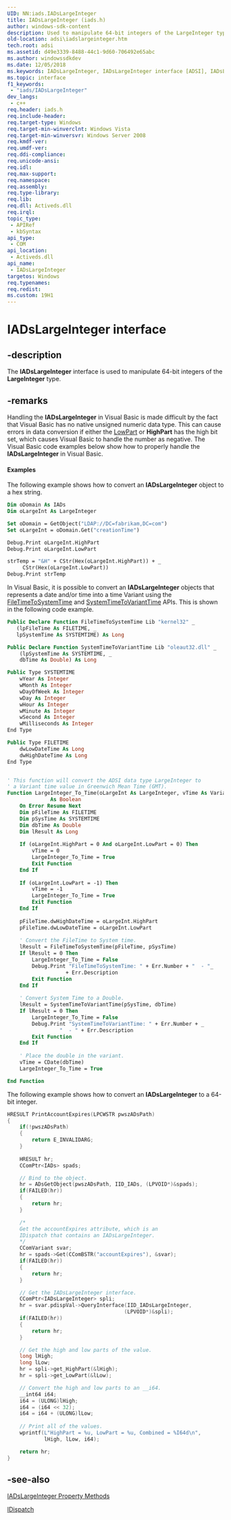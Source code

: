 ```yaml
---
UID: NN:iads.IADsLargeInteger
title: IADsLargeInteger (iads.h)
author: windows-sdk-content
description: Used to manipulate 64-bit integers of the LargeInteger type.
old-location: adsi\iadslargeinteger.htm
tech.root: adsi
ms.assetid: d49e3339-8488-44c1-9d60-706492e65abc
ms.author: windowssdkdev
ms.date: 12/05/2018
ms.keywords: IADsLargeInteger, IADsLargeInteger interface [ADSI], IADsLargeInteger interface [ADSI],described, _ds_iadslargeinteger, adsi.iadslargeinteger, iads/IADsLargeInteger
ms.topic: interface
f1_keywords: 
 - "iads/IADsLargeInteger"
dev_langs:
 - c++
req.header: iads.h
req.include-header: 
req.target-type: Windows
req.target-min-winverclnt: Windows Vista
req.target-min-winversvr: Windows Server 2008
req.kmdf-ver: 
req.umdf-ver: 
req.ddi-compliance: 
req.unicode-ansi: 
req.idl: 
req.max-support: 
req.namespace: 
req.assembly: 
req.type-library: 
req.lib: 
req.dll: Activeds.dll
req.irql: 
topic_type:
 - APIRef
 - kbSyntax
api_type:
 - COM
api_location:
 - Activeds.dll
api_name:
 - IADsLargeInteger
targetos: Windows
req.typenames: 
req.redist: 
ms.custom: 19H1
---
```


# IADsLargeInteger interface


## -description


The <b>IADsLargeInteger</b> interface is used to manipulate 64-bit integers of the <b>LargeInteger</b> type.


## -remarks



Handling the <b>IADsLargeInteger</b> in Visual Basic is made difficult by the fact that Visual Basic has no native unsigned numeric data type. This can cause errors in data conversion if either the <a href="https://docs.microsoft.com/windows/desktop/ADSI/iadslargeinteger-property-methods">LowPart</a> or <b>HighPart</b> has the high bit set, which causes Visual Basic to handle the number as negative. The Visual Basic code examples below show how to properly handle the <b>IADsLargeInteger</b> in Visual Basic.


#### Examples

The following example shows how to convert an <b>IADsLargeInteger</b> object to a hex string.


```vb
Dim oDomain As IADs
Dim oLargeInt As LargeInteger

Set oDomain = GetObject("LDAP://DC=fabrikam,DC=com")
Set oLargeInt = oDomain.Get("creationTime")

Debug.Print oLargeInt.HighPart
Debug.Print oLargeInt.LowPart

strTemp = "&H" + CStr(Hex(oLargeInt.HighPart)) + _
     CStr(Hex(oLargeInt.LowPart))
Debug.Print strTemp
```


In Visual Basic, it is possible to convert an <b>IADsLargeInteger</b> objects that represents a date and/or time into a time Variant using the <a href="https://docs.microsoft.com/windows/desktop/api/timezoneapi/nf-timezoneapi-filetimetosystemtime">FileTimeToSystemTime</a> and <a href="https://docs.microsoft.com/previous-versions/windows/desktop/api/oleauto/nf-oleauto-systemtimetovarianttime">SystemTimeToVariantTime</a> APIs. This is shown in the following code example.


```vb
Public Declare Function FileTimeToSystemTime Lib "kernel32" _
   (lpFileTime As FILETIME, _
   lpSystemTime As SYSTEMTIME) As Long

Public Declare Function SystemTimeToVariantTime Lib "oleaut32.dll" _
    (lpSystemTime As SYSTEMTIME, _
    dbTime As Double) As Long

Public Type SYSTEMTIME
    wYear As Integer
    wMonth As Integer
    wDayOfWeek As Integer
    wDay As Integer
    wHour As Integer
    wMinute As Integer
    wSecond As Integer
    wMilliseconds As Integer
End Type

Public Type FILETIME
    dwLowDateTime As Long
    dwHighDateTime As Long
End Type


' This function will convert the ADSI data type LargeInteger to
' a Variant time value in Greenwich Mean Time (GMT).
Function LargeInteger_To_Time(oLargeInt As LargeInteger, vTime As Variant)_
              As Boolean
    On Error Resume Next
    Dim pFileTime As FILETIME
    Dim pSysTime As SYSTEMTIME
    Dim dbTime As Double
    Dim lResult As Long
    
    If (oLargeInt.HighPart = 0 And oLargeInt.LowPart = 0) Then
        vTime = 0
        LargeInteger_To_Time = True
        Exit Function
    End If
    
    If (oLargeInt.LowPart = -1) Then
        vTime = -1
        LargeInteger_To_Time = True
        Exit Function
    End If
    
    pFileTime.dwHighDateTime = oLargeInt.HighPart
    pFileTime.dwLowDateTime = oLargeInt.LowPart
    
    ' Convert the FileTime to System time.
    lResult = FileTimeToSystemTime(pFileTime, pSysTime)
    If lResult = 0 Then
        LargeInteger_To_Time = False
        Debug.Print "FileTimeToSystemTime: " + Err.Number + "  - "_
                   + Err.Description
        Exit Function
    End If
    
    ' Convert System Time to a Double.
    lResult = SystemTimeToVariantTime(pSysTime, dbTime)
    If lResult = 0 Then
        LargeInteger_To_Time = False
        Debug.Print "SystemTimeToVariantTime: " + Err.Number + _
                 "  - " + Err.Description
        Exit Function
    End If
    
    ' Place the double in the variant.
    vTime = CDate(dbTime)
    LargeInteger_To_Time = True

End Function
```


The following example shows how to convert an <b>IADsLargeInteger</b> to a 64-bit integer.


```cpp
HRESULT PrintAccountExpires(LPCWSTR pwszADsPath)
{
    if(!pwszADsPath)
    {
        return E_INVALIDARG;
    }
    
    HRESULT hr;
    CComPtr<IADs> spads;

    // Bind to the object.
    hr = ADsGetObject(pwszADsPath, IID_IADs, (LPVOID*)&spads);
    if(FAILED(hr))
    {
        return hr;
    }

    /*
    Get the accountExpires attribute, which is an
    IDispatch that contains an IADsLargeInteger.
    */
    CComVariant svar;
    hr = spads->Get(CComBSTR("accountExpires"), &svar);
    if(FAILED(hr))
    {
        return hr;
    }

    // Get the IADsLargeInteger interface.
    CComPtr<IADsLargeInteger> spli;
    hr = svar.pdispVal->QueryInterface(IID_IADsLargeInteger, 
                                      (LPVOID*)&spli);
    if(FAILED(hr))
    {
        return hr;
    }

    // Get the high and low parts of the value.
    long lHigh;
    long lLow;
    hr = spli->get_HighPart(&lHigh);
    hr = spli->get_LowPart(&lLow);

    // Convert the high and low parts to an __i64.
    __int64 i64;
    i64 = (ULONG)lHigh;
    i64 = (i64 << 32);
    i64 = i64 + (ULONG)lLow;
    
    // Print all of the values.
    wprintf(L"HighPart = %u, LowPart = %u, Combined = %I64d\n", 
            lHigh, lLow, i64);

    return hr;
}
```





## -see-also




<a href="https://docs.microsoft.com/windows/desktop/ADSI/iadslargeinteger-property-methods">IADsLargeInteger Property Methods</a>



<a href="https://docs.microsoft.com/previous-versions/windows/desktop/api/oaidl/nn-oaidl-idispatch">IDispatch</a>
 

 

